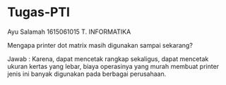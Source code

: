 # Tugas-PTI
Ayu Salamah
1615061015
T. INFORMATIKA

Mengapa printer dot matrix masih digunakan sampai sekarang?

Jawab :
Karena, dapat mencetak rangkap sekaligus, dapat mencetak ukuran kertas yang lebar, biaya operasinya yang murah membuat printer jenis ini banyak digunakan pada berbagai perusahaan.
